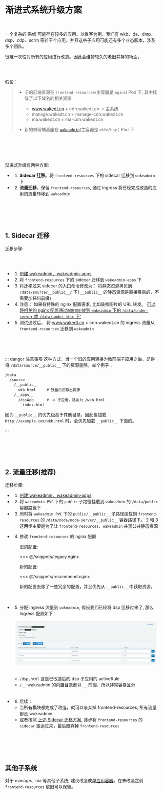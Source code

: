 # 渐进式系统升级方案

<br>

一个复杂的'系统'可能存在较多的应用，以惟客为例，我们有 wkb、da、dmp、dsp、cdp、scrm 等若干个应用，并且这些子应用可能还有多个业态版本，涉及多个团队。

很难一次性对所有的应用进行改造。因此会维持较久的老旧并存的场面。

<br>
<br>

假设：

> - 旧的前端资源在 `frontend-resources`(主容器是 `nginx`) Pod 下, 其中挂载了以下域名的相关资源
>
>   - www.wakedt.cn + cdn.wakedt.cn -> 主系统
>   - manage.wakedt.cn + manage-cdn.wakedt.cn
>   - ma.wakedt.cn + ma-cdn.wakedt.cn
>
> - 新的微前端基座在 [`wakeadmin`](./container.md#创建微前端基座镜像)(主容器是 `wkfe/bay` ) Pod 下

<br>
<br>
<br>
<br>

渐进式升级有两种方案:

- 1. **Sidecar 迁移**。将 `frontend-resources` 下的 sidecar 迁移到 `wakeadmin` 下
- 2. **流量迁移**。保留 `frontend-resources`, 通过 Ingress 将已经完成改造的应用的流量转移到 `wakeadmin`

<br>
<br>
<br>
<br>

## 1. Sidecar 迁移

迁移步骤:

<br>
<br>

- 1. [创建 wakeadmin、wakeadmin-apps](../deploy.md)
- 2. 将 `frontend-resources` 下的 sidecar 迁移到 `wakeadmin-apps` 下
- 3. 将迁移过来 sidecar 的入口命令修改为： 将静态资源拷贝到 `/data/source/__public__/` 下( `__public__` 的静态资源是直接暴露的，不需要加任何前缀)
- 4. 注意： 如果有特殊的 nginx 配置需求, 比如装修图片的 URL 转发。 [可以将相关的 nginx 配置通过`配置映射`放到 `wakeadmin` 下的 `/data/under-server` 或 `/data/under-http` 下'](./container.md#创建微前端基座镜像)
- 5. 测试通过后， 将 www.wakedt.cn + cdn.wakedt.cn 的 ingress 流量从 `frontend-resources` 迁移到 `wakeadmin`

<br>
<br>
<br>

::: danger 注意事项
这种方式，当一个旧的应用转换为微前端子应用之后，记得将 `/data/source/__public__` 下的资源删除。举个例子：

```
/data
  /source
    /__public__
      wkb.html     # 残留的旧静态资源
    /__apps__
      /dssWeb      # -> 子应用，路由为 /wkb.html
        index.html
```

因为 `__public__` 的优先级高于其他目录，因此当加载 `http://example.com/wkb.html` 时，会优先加载 `__public__` 下面的。

:::

<br>
<br>
<br>
<br>

## 2. 流量迁移(推荐)

迁移步骤:

- 1. [创建 wakeadmin、wakeadmin-apps](../deploy.md)
- 2. 将 `wakeadmin PVC` 下的 `public` 子路径挂载到 `wakeadmin` 的 `/data/public` 容器路径下
- 3. 同时将 `wakeadmin PVC` 下的 `public/__public__` 子路径挂载到 `frontend-resources` 的 `/data/node/node-server/__public__` 容器路径下。 2 和 3 这两步主要是为了让 `frontend-resources`、`wakeadmin` 共享公共静态资源
- 4. 修改 `frontend-resources` 的 nginx 配置

     旧的配置:

     <<< @/snippets/legacy.nginx

     新的配置:

     <<< @/snippets/recommend.nginx

     新的配置去除了一些冗余的配置，并且优先从 `__public__` 中获取资源。

     <br>
     <br>

- 5. 分配 Ingress 流量到 `wakeadmin`, 假设我们已经将 dsp 迁移过来了, 那么 Ingress 配置如下：

  ![](../images/ingress-migrate.png)

  <br>

  - `/dsp.html` 这是已改造后的 dsp 子应用的 activeRule
  - `/__` wakeadmin 的内置目录都以 `__` 前缀，所以非常容易区分

  <br>
  <br>

- 6. 后续：
  - 当所有模块都完成了改造，就可以废弃掉 frontend-resources, 所有流量都走 wakeadmin
  - 或者按照 [上述 Sidecar 迁移方案](#1-sidecar-迁移), 逐步将 `frontend-resources` 的 `sidecar` 搬运过来，最后废弃掉 `frontend-resources`

<br>
<br>
<br>
<br>

## 其他子系统

对于 manage、ma 等其他子系统, 建议改造成[单应用容器](./container.md#创建单应用镜像)。在未改造之前 `frontend-resources` 依旧可以保留。

<br>
<br>
